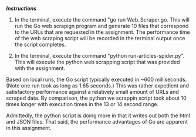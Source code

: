 ***Instructions***

1) In the terminal, execute the command "go run Web_Scraper.go.  This will run the Go web scrapign program and generate 10 files that correspond to the URLs that are requested in the assignment. The performance time of the web scraping script will be recorded in the terminal output once the script completes.  

2) In the terminal, execute the command "python run-articles-spider.py".  This will execute the python web scrapping script that was provided with the assignment.  

Based on local runs, the Go script typically executed in ~600 milliseconds.  (Note one run took as long as 1.65 seconds.) This was rather expedient and satisfactory performance against a relatively small amount of URLs and scraped data.  By comparison, the python we scrappin script took about 10 times longer with execution times in the 13 or 14 second range. 

Admittedly, the python script is doing more in that it writes out both the html and JSON files.  That said, the performance advantages of Go are apparent in this assignment.
